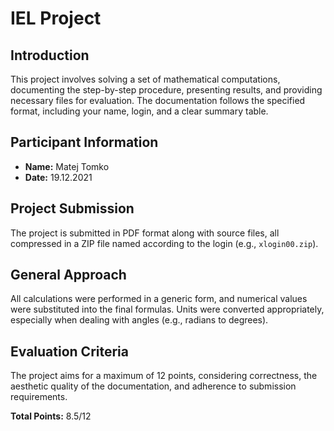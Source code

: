 # IEL Project

## Introduction

This project involves solving a set of mathematical computations, documenting the step-by-step procedure, presenting results, and providing necessary files for evaluation. The documentation follows the specified format, including your name, login, and a clear summary table.

## Participant Information

- **Name:** Matej Tomko  
- **Date:** 19.12.2021

## Project Submission

The project is submitted in PDF format along with source files, all compressed in a ZIP file named according to the login (e.g., `xlogin00.zip`).

## General Approach

All calculations were performed in a generic form, and numerical values were substituted into the final formulas. Units were converted appropriately, especially when dealing with angles (e.g., radians to degrees).

## Evaluation Criteria

The project aims for a maximum of 12 points, considering correctness, the aesthetic quality of the documentation, and adherence to submission requirements.  

**Total Points:** 8.5/12  
